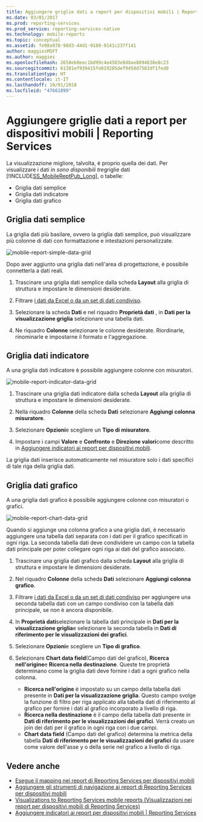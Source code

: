 ```yaml
---
title: Aggiungere griglie dati a report per dispositivi mobili | Reporting Services | Microsoft Docs
ms.date: 03/01/2017
ms.prod: reporting-services
ms.prod_service: reporting-services-native
ms.technology: mobile-reports
ms.topic: conceptual
ms.assetid: fe98a970-90d3-44d1-9189-9141c237f141
author: maggiesMSFT
ms.author: maggies
ms.openlocfilehash: 2658eb0eec1bd99c4e4503e8d8ae8894638e8c23
ms.sourcegitcommit: 61381ef939415fe019285def9450d7583df1fed0
ms.translationtype: HT
ms.contentlocale: it-IT
ms.lasthandoff: 10/01/2018
ms.locfileid: "47661899"
---
```

# <a name="add-data-grids-to-mobile-reports--reporting-services"></a>Aggiungere griglie dati a report per dispositivi mobili | Reporting Services
La visualizzazione migliore, talvolta, è proprio quella dei dati. Per visualizzare i dati in *sono disponibili tre*griglie dati [!INCLUDE[SS_MobileReptPub_Long](../../includes/ss-mobilereptpub-long.md)], o tabelle:
* Griglia dati semplice
* Griglia dati indicatore
* Griglia dati grafico

## <a name="simple-data-grid"></a>Griglia dati semplice
La griglia dati più basilare, ovvero la griglia dati semplice, può visualizzare più colonne di dati con formattazione e intestazioni personalizzate. 

![mobile-report-simple-data-grid](../../reporting-services/mobile-reports/media/mobile-report-simple-data-grid.png)

Dopo aver aggiunto una griglia dati nell'area di progettazione, è possibile connetterla a dati reali.

1. Trascinare una griglia dati semplice dalla scheda **Layout** alla griglia di struttura e impostare le dimensioni desiderate.

2. Filtrare [i dati da Excel o da un set di dati condiviso](../../reporting-services/mobile-reports/data-for-reporting-services-mobile-reports.md).

3. Selezionare la scheda **Dati** e nel riquadro **Proprietà dati** , in **Dati per la visualizzazione griglia** selezionare una tabella dati.

4. Ne riquadro **Colonne** selezionare le colonne desiderate. Riordinarle, rinominarle e impostarne il formato e l'aggregazione. 

 
##  <a name="indicator-data-grid"></a>Griglia dati indicatore
A una griglia dati indicatore è possibile aggiungere colonne con misuratori.

![mobile-report-indicator-data-grid](../../reporting-services/mobile-reports/media/mobile-report-indicator-data-grid.png)

1. Trascinare una griglia dati indicatore dalla scheda **Layout** alla griglia di struttura e impostare le dimensioni desiderate.

2. Nella riquadro **Colonne** della scheda **Dati** selezionare **Aggiungi colonna misuratore**. 

3. Selezionare **Opzioni**e scegliere un **Tipo di misuratore**. 

4. Impostare i campi **Valore** e **Confronto** e **Direzione valori**come descritto in [Aggiungere indicatori ai report per dispositivi mobili](../../reporting-services/mobile-reports/add-gauges-to-mobile-reports-reporting-services.md).

La griglia dati inserisce automaticamente nel misuratore solo i dati specifici di tale riga della griglia dati.  

## <a name="chart-data-grid"></a>Griglia dati grafico
A una griglia dati grafico è possibile aggiungere colonne con misuratori o grafici. 

![mobile-report-chart-data-grid](../../reporting-services/mobile-reports/media/mobile-report-chart-data-grid.png)

Quando si aggiunge una colonna grafico a una griglia dati, è necessario aggiungere una tabella dati separata con i dati per il grafico specificati in ogni riga. La seconda tabella dati deve condividere un campo con la tabella dati principale per poter collegare ogni riga ai dati del grafico associato. 

1. Trascinare una griglia dati grafico dalla scheda **Layout** alla griglia di struttura e impostare le dimensioni desiderate.

2. Nel riquadro **Colonne** della scheda **Dati** selezionare **Aggiungi colonna grafico**. 

3. Filtrare [i dati da Excel o da un set di dati condiviso](../../reporting-services/mobile-reports/data-for-reporting-services-mobile-reports.md) per aggiungere una seconda tabella dati con un campo condiviso con la tabella dati principale, se non è ancora disponibile.

4. In **Proprietà dati**selezionare la tabella dati principale in **Dati per la visualizzazione griglia**e selezionare la seconda tabella in **Dati di riferimento per le visualizzazioni dei grafici**.

5. Selezionare **Opzioni**e scegliere un **Tipo di grafico**.
 
6. Selezionare **Chart data field**(Campo dati del grafico), **Ricerca nell'origine**e **Ricerca nella destinazione**. 
   Queste tre proprietà determinano come la griglia dati deve fornire i dati a ogni grafico nella colonna.
   
   *   **Ricerca nell'origine** è impostato su un campo della tabella dati presente in **Dati per la visualizzazione griglia**. Questo campo svolge la funzione di filtro per riga applicato alla tabella dati di riferimento al grafico per fornire i dati al grafico incorporato a livello di riga. 
   * **Ricerca nella destinazione** è il campo della tabella dati presente in **Dati di riferimento per le visualizzazioni dei grafici**. Verrà creato un join dei dati per il grafico in ogni riga con i due campi.   
   * **Chart data field** (Campo dati del grafico) determina la metrica della tabella **Dati di riferimento per le visualizzazioni dei grafici** da usare come valore dell'asse y o della serie nel grafico a livello di riga.  

## <a name="see-also"></a>Vedere anche 
* [Esegue il mapping nei report di Reporting Services per dispositivi mobili](../../reporting-services/mobile-reports/maps-in-reporting-services-mobile-reports.md)
* [Aggiungere gli strumenti di navigazione ai report di Reporting Services per dispositivi mobili](../../reporting-services/mobile-reports/add-navigators-to-reporting-services-mobile-reports.md)
* [Visualizations to Reporting Services mobile reports (Visualizzazioni nei report per dispositivi mobili di Reporting Services)](../../reporting-services/mobile-reports/add-visualizations-to-reporting-services-mobile-reports.md)
* [Aggiungere indicatori ai report per dispositivi mobili | Reporting Services](../../reporting-services/mobile-reports/add-gauges-to-mobile-reports-reporting-services.md)  
 
  
